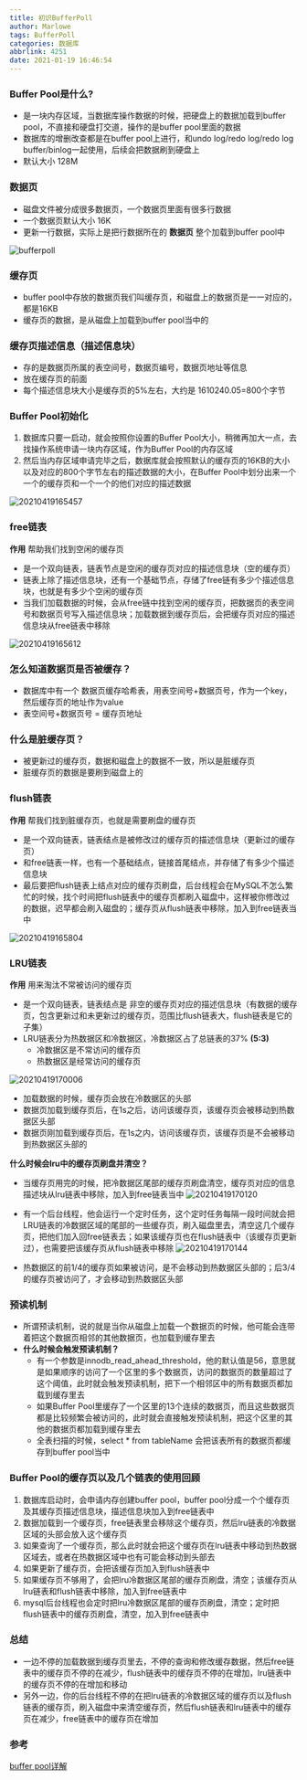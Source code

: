 ```yaml
---
title: 初识BufferPoll
author: Marlowe
tags: BufferPoll
categories: 数据库
abbrlink: 4251
date: 2021-01-19 16:46:54
---
```


<!--more-->

### Buffer Pool是什么?

* 是一块内存区域，当数据库操作数据的时候，把硬盘上的数据加载到buffer pool，不直接和硬盘打交道，操作的是buffer pool里面的数据
* 数据库的增删改查都是在buffer pool上进行，和undo log/redo log/redo log buffer/binlog一起使用，后续会把数据刷到硬盘上
* 默认大小 128M


### 数据页

* 磁盘文件被分成很多数据页，一个数据页里面有很多行数据
* 一个数据页默认大小 16K
* 更新一行数据，实际上是把行数据所在的 **数据页** 整个加载到buffer pool中
  
![bufferpoll](https://img2020.cnblogs.com/blog/828676/202009/828676-20200904105622223-1911832790.png)

### 缓存页
* buffer pool中存放的数据页我们叫缓存页，和磁盘上的数据页是一一对应的，都是16KB
* 缓存页的数据，是从磁盘上加载到buffer pool当中的

### 缓存页描述信息（描述信息块）

* 存的是数据页所属的表空间号，数据页编号，数据页地址等信息
* 放在缓存页的前面
* 每个描述信息块大小是缓存页的5%左右，大约是 1610240.05=800个字节

### Buffer Pool初始化
1. 数据库只要一启动，就会按照你设置的Buffer Pool大小，稍微再加大一点，去找操作系统申请一块内存区域，作为Buffer Pool的内存区域
2. 然后当内存区域申请完毕之后，数据库就会按照默认的缓存页的16KB的大小以及对应的800个字节左右的描述数据的大小，在Buffer Pool中划分出来一个一个的缓存页和一个一个的他们对应的描述数据

![20210419165457](http://marlowe.oss-cn-beijing.aliyuncs.com/img/20210419165457.png)

### free链表

**作用**
帮助我们找到空闲的缓存页


* 是一个双向链表，链表节点是空闲的缓存页对应的描述信息块（空的缓存页）
* 链表上除了描述信息块，还有一个基础节点，存储了free链有多少个描述信息块，也就是有多少个空闲的缓存页
* 当我们加载数据的时候，会从free链中找到空闲的缓存页，把数据页的表空间号和数据页号写入描述信息块；加载数据到缓存页后，会把缓存页对应的描述信息块从free链表中移除

![20210419165612](http://marlowe.oss-cn-beijing.aliyuncs.com/img/20210419165612.png)

### 怎么知道数据页是否被缓存？
* 数据库中有一个 数据页缓存哈希表，用表空间号+数据页号，作为一个key，然后缓存页的地址作为value
* 表空间号+数据页号 = 缓存页地址

### 什么是脏缓存页？
* 被更新过的缓存页，数据和磁盘上的数据不一致，所以是脏缓存页
* 脏缓存页的数据是要刷到磁盘上的


### flush链表
**作用**
帮我们找到脏缓存页，也就是需要刷盘的缓存页

* 是一个双向链表，链表结点是被修改过的缓存页的描述信息块（更新过的缓存页）
* 和free链表一样，也有一个基础结点，链接首尾结点，并存储了有多少个描述信息块
* 最后要把flush链表上结点对应的缓存页刷盘，后台线程会在MySQL不怎么繁忙的时候，找个时间把flush链表中的缓存页都刷入磁盘中，这样被你修改过的数据，迟早都会刷入磁盘的；缓存页从flush链表中移除，加入到free链表当中

![20210419165804](http://marlowe.oss-cn-beijing.aliyuncs.com/img/20210419165804.png)


### LRU链表

**作用**
用来淘汰不常被访问的缓存页

* 是一个双向链表，链表结点是 非空的缓存页对应的描述信息块（有数据的缓存页，包含更新过和未更新过的缓存页，范围比flush链表大，flush链表是它的子集）
* LRU链表分为热数据区和冷数据区，冷数据区占了总链表的37% **(5:3)**
  * 冷数据区是不常访问的缓存页
  * 热数据区是经常访问的缓存页

![20210419170006](http://marlowe.oss-cn-beijing.aliyuncs.com/img/20210419170006.png)

* 加载数据的时候，缓存页会放在冷数据区的头部
* 数据页加载到缓存页后，在1s之后，访问该缓存页，该缓存页会被移动到热数据区头部
* 数据页刚加载到缓存页后，在1s之内，访问该缓存页，该缓存页是不会被移动到热数据区头部的


**什么时候会lru中的缓存页刷盘并清空？**

* 当缓存页用完的时候，把冷数据区尾部的缓存页刷盘清空，缓存页对应的信息描述块从lru链表中移除，加入到free链表当中
![20210419170120](http://marlowe.oss-cn-beijing.aliyuncs.com/img/20210419170120.png)

* 有一个后台线程，他会运行一个定时任务，这个定时任务每隔一段时间就会把LRU链表的冷数据区域的尾部的一些缓存页，刷入磁盘里去，清空这几个缓存页，把他们加入回free链表去；如果该缓存页也在flush链表中（该缓存页更新过），也需要把该缓存页从flush链表中移除
![20210419170144](http://marlowe.oss-cn-beijing.aliyuncs.com/img/20210419170144.png)

* 热数据区的前1/4的缓存页如果被访问，是不会移动到热数据区头部的；后3/4的缓存页被访问了，才会移动到热数据区头部

### 预读机制

* 所谓预读机制，说的就是当你从磁盘上加载一个数据页的时候，他可能会连带着把这个数据页相邻的其他数据页，也加载到缓存里去
* **什么时候会触发预读机制？**
  * 有一个参数是innodb_read_ahead_threshold，他的默认值是56，意思就是如果顺序的访问了一个区里的多个数据页，访问的数据页的数量超过了这个阈值，此时就会触发预读机制，把下一个相邻区中的所有数据页都加载到缓存里去
  * 如果Buffer Pool里缓存了一个区里的13个连续的数据页，而且这些数据页都是比较频繁会被访问的，此时就会直接触发预读机制，把这个区里的其他的数据页都加载到缓存里去
  * 全表扫描的时候，select * from tableName 会把该表所有的数据页都缓存到buffer pool当中

### Buffer Pool的缓存页以及几个链表的使用回顾

1. 数据库启动时，会申请内存创建buffer pool，buffer pool分成一个个缓存页及其缓存页描述信息块，描述信息块加入到free链表中
2. 数据加载到一个缓存页，free链表里会移除这个缓存页，然后lru链表的冷数据区域的头部会放入这个缓存页
3. 如果查询了一个缓存页，那么此时就会把这个缓存页在lru链表中移动到热数据区域去，或者在热数据区域中也有可能会移动到头部去
4. 如果更新了缓存页，会把该缓存页加入到flush链表中
5. 如果缓存页不够用了，会把lru冷数据区尾部的缓存页刷盘，清空；该缓存页从lru链表和flush链表中移除，加入到free链表中
6. mysql后台线程也会定时把lru冷数据区尾部的缓存页刷盘，清空；定时把flush链表中的缓存页刷盘，清空，加入到free链表中

### 总结

* 一边不停的加载数据到缓存页里去，不停的查询和修改缓存数据，然后free链表中的缓存页不停的在减少，flush链表中的缓存页不停的在增加，lru链表中的缓存页不停的在增加和移动
* 另外一边，你的后台线程不停的在把lru链表的冷数据区域的缓存页以及flush链表的缓存页，刷入磁盘中来清空缓存页，然后flush链表和lru链表中的缓存页在减少，free链表中的缓存页在增加


### 参考
[buffer pool详解](https://www.cnblogs.com/wasitututu/p/13612605.html)
